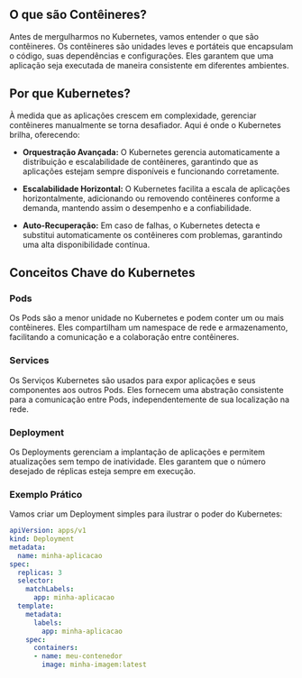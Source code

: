 ## O que são Contêineres?

Antes de mergulharmos no Kubernetes, vamos entender o que são contêineres. Os contêineres são unidades leves e portáteis que encapsulam o código, suas dependências e configurações. Eles garantem que uma aplicação seja executada de maneira consistente em diferentes ambientes.

## Por que Kubernetes?

À medida que as aplicações crescem em complexidade, gerenciar contêineres manualmente se torna desafiador. Aqui é onde o Kubernetes brilha, oferecendo:

- **Orquestração Avançada:** O Kubernetes gerencia automaticamente a distribuição e escalabilidade de contêineres, garantindo que as aplicações estejam sempre disponíveis e funcionando corretamente.

- **Escalabilidade Horizontal:** O Kubernetes facilita a escala de aplicações horizontalmente, adicionando ou removendo contêineres conforme a demanda, mantendo assim o desempenho e a confiabilidade.

- **Auto-Recuperação:** Em caso de falhas, o Kubernetes detecta e substitui automaticamente os contêineres com problemas, garantindo uma alta disponibilidade contínua.

## Conceitos Chave do Kubernetes

### Pods

Os Pods são a menor unidade no Kubernetes e podem conter um ou mais contêineres. Eles compartilham um namespace de rede e armazenamento, facilitando a comunicação e a colaboração entre contêineres.

### Services

Os Serviços Kubernetes são usados para expor aplicações e seus componentes aos outros Pods. Eles fornecem uma abstração consistente para a comunicação entre Pods, independentemente de sua localização na rede.

### Deployment

Os Deployments gerenciam a implantação de aplicações e permitem atualizações sem tempo de inatividade. Eles garantem que o número desejado de réplicas esteja sempre em execução.

### Exemplo Prático

Vamos criar um Deployment simples para ilustrar o poder do Kubernetes:

~~~yaml
apiVersion: apps/v1
kind: Deployment
metadata:
  name: minha-aplicacao
spec:
  replicas: 3
  selector:
    matchLabels:
      app: minha-aplicacao
  template:
    metadata:
      labels:
        app: minha-aplicacao
    spec:
      containers:
      - name: meu-contenedor
        image: minha-imagem:latest
~~~ 